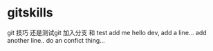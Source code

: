 # gitskills
git 技巧
还是测试git
加入分支 和 test
add me
hello dev, add a line...
add another line..
do an confict thing...
